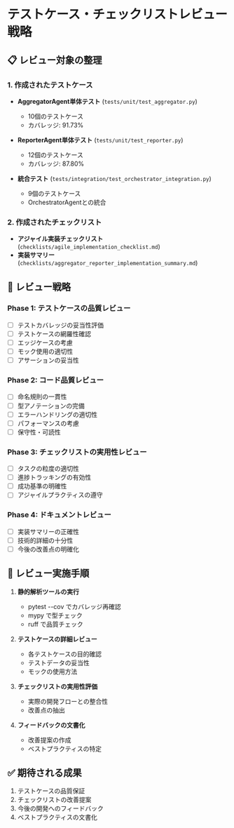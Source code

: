 # テストケース・チェックリストレビュー戦略

## 📋 レビュー対象の整理

### 1. 作成されたテストケース
- **AggregatorAgent単体テスト** (`tests/unit/test_aggregator.py`)
  - 10個のテストケース
  - カバレッジ: 91.73%
  
- **ReporterAgent単体テスト** (`tests/unit/test_reporter.py`)
  - 12個のテストケース
  - カバレッジ: 87.80%
  
- **統合テスト** (`tests/integration/test_orchestrator_integration.py`)
  - 9個のテストケース
  - OrchestratorAgentとの統合

### 2. 作成されたチェックリスト
- **アジャイル実装チェックリスト** (`checklists/agile_implementation_checklist.md`)
- **実装サマリー** (`checklists/aggregator_reporter_implementation_summary.md`)

## 🎯 レビュー戦略

### Phase 1: テストケースの品質レビュー
- [ ] テストカバレッジの妥当性評価
- [ ] テストケースの網羅性確認
- [ ] エッジケースの考慮
- [ ] モック使用の適切性
- [ ] アサーションの妥当性

### Phase 2: コード品質レビュー
- [ ] 命名規則の一貫性
- [ ] 型アノテーションの完備
- [ ] エラーハンドリングの適切性
- [ ] パフォーマンスの考慮
- [ ] 保守性・可読性

### Phase 3: チェックリストの実用性レビュー
- [ ] タスクの粒度の適切性
- [ ] 進捗トラッキングの有効性
- [ ] 成功基準の明確性
- [ ] アジャイルプラクティスの遵守

### Phase 4: ドキュメントレビュー
- [ ] 実装サマリーの正確性
- [ ] 技術的詳細の十分性
- [ ] 今後の改善点の明確化

## 📝 レビュー実施手順

1. **静的解析ツールの実行**
   - pytest --cov でカバレッジ再確認
   - mypy で型チェック
   - ruff で品質チェック

2. **テストケースの詳細レビュー**
   - 各テストケースの目的確認
   - テストデータの妥当性
   - モックの使用方法

3. **チェックリストの実用性評価**
   - 実際の開発フローとの整合性
   - 改善点の抽出

4. **フィードバックの文書化**
   - 改善提案の作成
   - ベストプラクティスの特定

## ✅ 期待される成果

1. テストケースの品質保証
2. チェックリストの改善提案
3. 今後の開発へのフィードバック
4. ベストプラクティスの文書化
